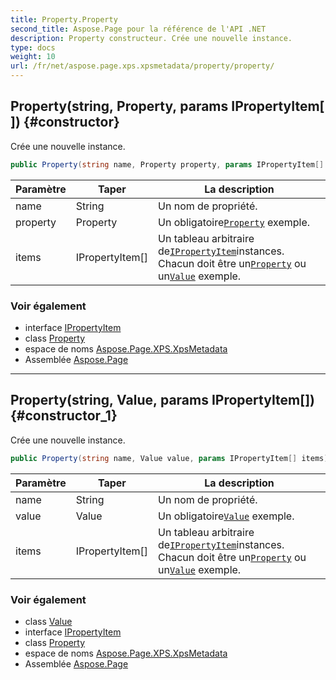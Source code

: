 ```yaml
---
title: Property.Property
second_title: Aspose.Page pour la référence de l'API .NET
description: Property constructeur. Crée une nouvelle instance.
type: docs
weight: 10
url: /fr/net/aspose.page.xps.xpsmetadata/property/property/
---
```

## Property(string, Property, params IPropertyItem[]) {#constructor}

Crée une nouvelle instance.

```csharp
public Property(string name, Property property, params IPropertyItem[] items)
```

| Paramètre | Taper | La description |
| --- | --- | --- |
| name | String | Un nom de propriété. |
| property | Property | Un obligatoire[`Property`](../) exemple. |
| items | IPropertyItem[] | Un tableau arbitraire de[`IPropertyItem`](../../ipropertyitem/)instances. Chacun doit être un[`Property`](../) ou un[`Value`](../../value/) exemple. |

### Voir également

* interface [IPropertyItem](../../ipropertyitem/)
* class [Property](../)
* espace de noms [Aspose.Page.XPS.XpsMetadata](../../property/)
* Assemblée [Aspose.Page](../../../)

---

## Property(string, Value, params IPropertyItem[]) {#constructor_1}

Crée une nouvelle instance.

```csharp
public Property(string name, Value value, params IPropertyItem[] items)
```

| Paramètre | Taper | La description |
| --- | --- | --- |
| name | String | Un nom de propriété. |
| value | Value | Un obligatoire[`Value`](../../value/) exemple. |
| items | IPropertyItem[] | Un tableau arbitraire de[`IPropertyItem`](../../ipropertyitem/)instances. Chacun doit être un[`Property`](../) ou un[`Value`](../../value/) exemple. |

### Voir également

* class [Value](../../value/)
* interface [IPropertyItem](../../ipropertyitem/)
* class [Property](../)
* espace de noms [Aspose.Page.XPS.XpsMetadata](../../property/)
* Assemblée [Aspose.Page](../../../)


